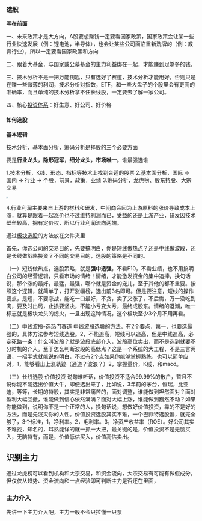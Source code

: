 ### 选股

**写在前面**

一、未来政策才是大方向，A股要想赚钱一定要看国家政策，国家政策会让某一些行业快速发展（例：锂电池，半导体），也会让某些公司面临重新洗牌的（例：教育行业），所以一定要看国家政策和方向

二、跟着大基金，与国家或公墓基金的主力利益绑在一起，才能赚到足够多的钱，

三、技术分析不是一把万能钥匙，只有选好了赛道，技术分析才能用好，否则只是在赚一些微薄的利润，技术分析对指数，ETF，和一些大盘子的个股里会有更高的准确率，而且单纯的技术分析拿不住长线股，一定要去了解一家公司。

四、核心[投资体系](./投资体系.md)：好生意、好公司、好价格



#### 如何选股

**基本逻辑**

技术分析，基本面分析，筹码分析是择股的三个必要方面

要是**行业龙头**，**隐形冠军**，**细分龙头**，**市场唯一**。谁最强选谁

1.技术分析，K线、形态、指标等技术上找到合适的股票
2.基本面分析，国际 -> 国内 -> 行业 -> 个股，前景，政策，业绩
3.筹码分析，龙虎榜、股东持股、大宗交易

<img src="/Users/zhixiongwang/文档/Note-on-trading-theory/image/截屏2021-08-28 23.12.01.png" style="zoom:33%;" />

4.行业利润主要来自上游的材料和研发，中间商会因为上游原料的涨价导致成本上涨，就算是跟着一起涨价也不过维持利润而已，受益的还是上游产业，研发因技术壁垒较高，拥有定价权，所以行业利润流向两端。



通过[板块选股](./选股技巧.doc)的方法放在文件夹里

首先，你选公司的交易目的，先要搞明白，你是短线做热点？还是中线做波段，还是长线做战略投资？不同的交易目的，选股的策略是不同的。

（一）短线做热点，选股策略，就是**强中选强**，不看F10，不看业绩，也不用搞明白公司的经营逻辑，只看市场的情绪！情绪，才能激发资金的集中追捧，换句话说，那个涨的最好，最猛，最强，哪个就是资金的宠儿，至于其他的都不重要。按照这个逻辑，就简单了，打开涨幅榜，选出前3名即可。但是要注意，短线的操作要点，是短，不要恋战，能吃一口最好，不贪，卖了又涨了，不后悔，万一没吃到肉，要及时出局，止损要坚决，不能小亏变大亏，最终成股东。情绪的退潮，唯一标志就是板块龙头的熄火，一旦出现这种情况，这个板块至少3个月不用再看。

（二）中线波段-选热门赛道
中线波段选股的方法，有2个要点，第一，也要选最强的，具体方法参考短线选股。2，不能追高，短线可以追高，但是中线追高，必定死路一条！什么叫波段？就是波段底部介入，波段高位卖出，而不是选到就要不分时机的介入。至于怎么判断波段的高低点？这是一个系统的大工程，不是三言两语，一招半式就能说的明白，不过有2个点如果你能够掌握熟练，也可以简单应对，1，能够看出上涨轨迹（通道？波浪？）2，掌握量价，K线，和macd。

（三）长线选股  价值投资
说句难听话，价值投资不适合99.99%的散户，暂且不说你能不能选出价值大牛，即便选出来了，比如说，3年前的茅台，恒瑞，比亚迪，等等，长期的持股，其实是非常痛苦的，面对调整，谁能做到坦然面对？面对盈利大幅回撤，谁能做到信心依然满满？面对大幅上涨，谁能做到巍然不动？如果你能做到，说明你不是一个正常的人，换句话说，想做好价值投资，靠的不是好的方法，而是先泯灭你的人性。价值投资选股其实不难，一个巴菲特选股器，就完全够了，3个标准，1，净利率。2，毛利率。3，净资产收益率（ROE）。好公司其实不难找，知名的，耳熟能详的就一抓一大把，最关键的是，价值投资不是无脑买入，无脑持有，而是，价值低估买入，价值高估卖出。

###  

## 识别主力

通过龙虎榜可以看到机构和大宗交易，和资金流向，大宗交易有可能有做假成分。但仅仅从趋势、资金流向和一点经验即可判断主力是否还在里面，

### 主力介入

先讲一下主力介入吧，主力一般不会只拉懂一只票







